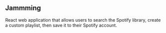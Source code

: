 ## Jammming

React web application that allows users to search the Spotify library, create a custom playlist, then save it to their Spotify account.